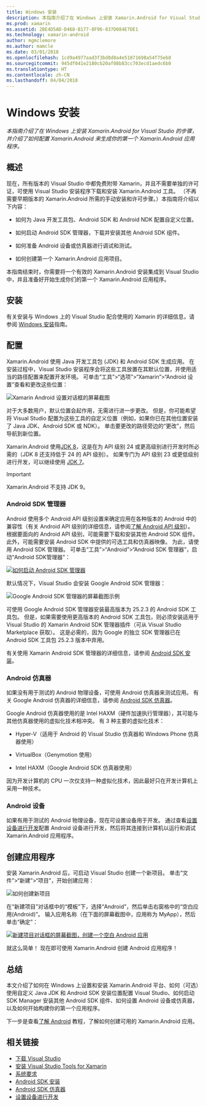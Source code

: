 ```yaml
---
title: Windows 安装
description: 本指南介绍了在 Windows 上安装 Xamarin.Android for Visual Studio 的步骤，并介绍了如何配置 Xamarin.Android 来生成你的第一个 Xamarin.Android 应用程序。
ms.prod: xamarin
ms.assetid: 2BE4D5AD-D468-B177-8F96-837D084E7DE1
ms.technology: xamarin-android
author: mgmclemore
ms.author: mamcle
ms.date: 03/01/2018
ms.openlocfilehash: 1cd9a4977aad3f3bd8d8a4e51871698a54f75eb8
ms.sourcegitcommit: 945df041e2180cb20af08b83cc703ecd1aedc6b0
ms.translationtype: HT
ms.contentlocale: zh-CN
ms.lasthandoff: 04/04/2018
---
```

# <a name="windows-installation"></a>Windows 安装

_本指南介绍了在 Windows 上安装 Xamarin.Android for Visual Studio 的步骤，并介绍了如何配置 Xamarin.Android 来生成你的第一个 Xamarin.Android 应用程序。_


## <a name="overview"></a>概述

现在，所有版本的 Visual Studio 中都免费附带 Xamarin，并且不需要单独的许可证，可使用 Visual Studio 安装程序下载和安装 Xamarin.Android 工具。
（不再需要早期版本的 Xamarin.Android 所需的手动安装和许可步骤。）本指南将介绍以下内容：

-   如何为 Java 开发工具包、Android SDK 和 Android NDK 配置自定义位置。

-   如何启动 Android SDK 管理器，下载并安装其他 Android SDK 组件。

-   如何准备 Android 设备或仿真器进行调试和测试。

-   如何创建第一个 Xamarin.Android 应用项目。

本指南结束时，你需要将一个有效的 Xamarin.Android 安装集成到 Visual Studio 中，并且准备好开始生成你们的第一个 Xamarin.Android 应用程序。

## <a name="installation"></a>安装

有关安装与 Windows 上的 Visual Studio 配合使用的 Xamarin 的详细信息，请参阅 [Windows 安装](~/cross-platform/get-started/installation/windows.md)指南。


## <a name="configuration"></a>配置

Xamarin.Android 使用 Java 开发工具包 (JDK) 和 Android SDK 生成应用。 在安装过程中，Visual Studio 安装程序会将这些工具放置在其默认位置，并使用适当的路径配置来配置开发环境。 可单击“工具”>“选项”>“Xamarin”>“Android 设置”查看和更改这些位置：

![Xamarin Android 设置对话框的屏幕截图](windows-images/07-settings.png)

对于大多数用户，默认位置会起作用，无需进行进一步更改。 但是，你可能希望将 Visual Studio 配置为这些工具的自定义位置（例如，如果你已在其他位置安装了 Java JDK、Android SDK 或 NDK）。 单击要更改的路径旁边的“更改”，然后导航到新位置。

Xamarin.Android 使用[JDK 8](http://www.oracle.com/technetwork/java/javase/downloads/jdk8-downloads-2133151.html)，这是在为 API 级别 24 或更高级别进行开发时所必需的（JDK 8 还支持低于 24 的 API 级别）。 如果专门为 API 级别 23 或更低级别进行开发，可以继续使用 [JDK 7](http://www.oracle.com/technetwork/java/javase/downloads/jdk7-downloads-1880260.html)。

> [!IMPORTANT]
> Xamarin.Android 不支持 JDK 9。


### <a name="android-sdk-manager"></a>Android SDK 管理器

Android 使用多个 Android API 级别设置来确定应用在各种版本的 Android 中的兼容性（有关 Android API 级别的详细信息，请参阅[了解 Android API 级别](~/android/app-fundamentals/android-api-levels.md)）。
根据要面向的 Android API 级别，可能需要下载和安装其他 Android SDK 组件。 此外，可能需要安装 Android SDK 中提供的可选工具和仿真器映像。 为此，请使用 Android SDK 管理器。 可单击“工具”>“Android”>“Android SDK 管理器”，启动“Android SDK管理器”：

[![如何启动 Android SDK 管理器](windows-images/08-sdk-manager-sml.png)](windows-images/08-sdk-manager.png#lightbox)

默认情况下，Visual Studio 会安装 Google Android SDK 管理器：

![Google Android SDK 管理器的屏幕截图示例](windows-images/09-google-sdk-manager.png)

可使用 Google Android SDK 管理器安装最高版本为 25.2.3 的 Android SDK 工具包。 但是，如果需要使用更高版本的 Android SDK 工具包，则必须安装适用于 Visual Studio 的 Xamarin Android SDK 管理器插件（可从 Visual Studio Marketplace 获取）。 这是必需的，因为 Google 的独立 SDK 管理器已在 Android SDK 工具包 25.2.3 版本中弃用。 

有关使用 Xamarin Android SDK 管理器的详细信息，请参阅 [Android SDK 安装](~/android/get-started/installation/android-sdk.md)。


### <a name="android-emulator"></a>Android 仿真器

如果没有用于测试的 Android 物理设备，可使用 Android 仿真器来测试应用。 有关 Google Android 仿真器的详细信息，请参阅 [Android SDK 仿真器](~/android/deploy-test/debugging/android-sdk-emulator/index.md)。

Google Android 仿真器使用的是 Intel HAXM（硬件加速执行管理器），其可能与其他仿真器使用的虚拟化技术相冲突。 有 3 种主要的虚拟化技术：

-   Hyper-V（适用于 Android 的 Visual Studio 仿真器和 Windows Phone 仿真器使用） 

-   VirtualBox（Genymotion 使用）

-   Intel HAXM（Google Android SDK 仿真器使用） 

因为开发计算机的 CPU 一次仅支持一种虚拟化技术，因此最好只在开发计算机上采用一种技术。

<a name="device" />

### <a name="android-device"></a>Android 设备

如果有用于测试的 Android 物理设备，现在可设置设备用于开发。 通过查看[设置设备进行开发](~/android/get-started/installation/set-up-device-for-development.md)配置 Android 设备进行开发，然后将其连接到计算机以运行和调试 Xamarin.Android 应用程序。


## <a name="create-an-application"></a>创建应用程序

安装 Xamarin.Android 后，可启动 Visual Studio 创建一个新项目。 单击“文件”>“新建”>“项目”，开始创建应用：

![如何创建新项目](windows-images/10-new-project.png)

在“新建项目”对话框中的“模板”下，选择“Android”，然后单击右窗格中的“空白应用(Android)”。 输入应用名称（在下面的屏幕截图中，应用称为 MyApp），然后单击“确定”：

[![新建项目对话框的屏幕截图，创建一个空白 Android 应用](windows-images/11-first-app-sml.png)](windows-images/11-first-app.png#lightbox)

就这么简单！ 现在即可使用 Xamarin.Android 创建 Android 应用程序！


## <a name="summary"></a>总结

本文介绍了如何在 Windows 上设置和安装 Xamarin.Android 平台、如何（可选）使用自定义 Java JDK 和 Android SDK 安装位置配置 Visual Studio、如何启动 SDK Manager 安装其他 Android SDK 组件、如何设置 Android 设备或仿真器，以及如何开始构建你的第一个应用程序。

下一步是查看[了解 Android](~/android/get-started/hello-android/index.md) 教程，了解如何创建可用的 Xamarin.Android 应用。


## <a name="related-links"></a>相关链接

- [下载 Visual Studio](https://www.visualstudio.com/vs/)
- [安装 Visual Studio Tools for Xamarin](~/cross-platform/get-started/installation/windows.md)
- [系统要求](~/cross-platform/get-started/requirements.md)
- [Android SDK 安装](~/android/get-started/installation/android-sdk.md)
- [Android SDK 仿真器](~/android/get-started/installation/android-emulator/index.md)
- [设置设备进行开发](~/android/get-started/installation/set-up-device-for-development.md)
